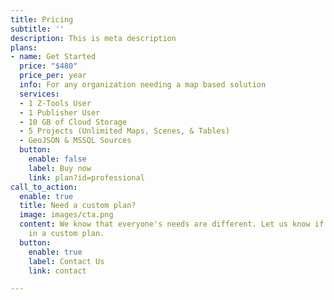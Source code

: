 ```yaml
---
title: Pricing
subtitle: ''
description: This is meta description
plans:
- name: Get Started
  price: "$480"
  price_per: year
  info: For any organization needing a map based solution
  services:
  - 1 Z-Tools User
  - 1 Publisher User
  - 10 GB of Cloud Storage
  - 5 Projects (Unlimited Maps, Scenes, & Tables)
  - GeoJSON & MSSQL Sources
  button:
    enable: false
    label: Buy now
    link: plan?id=professional
call_to_action:
  enable: true
  title: Need a custom plan?
  image: images/cta.png
  content: We know that everyone's needs are different. Let us know if you're interested
    in a custom plan.
  button:
    enable: true
    label: Contact Us
    link: contact

---
```

